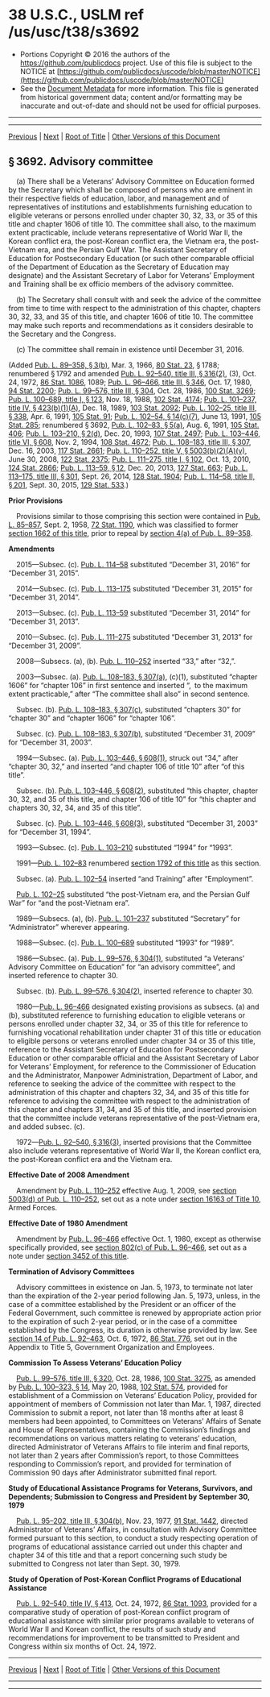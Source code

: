 ---
---

# 38 U.S.C., USLM ref /us/usc/t38/s3692

* Portions Copyright © 2016 the authors of the https://github.com/publicdocs project.
  Use of this file is subject to the NOTICE at [https://github.com/publicdocs/uscode/blob/master/NOTICE](https://github.com/publicdocs/uscode/blob/master/NOTICE)
* See the [Document Metadata](././../../../../../..//README.md) for more information.
  This file is generated from historical government data; content and/or formatting may be inaccurate and out-of-date and should not be used for official purposes.

----------
----------

[Previous](./../../../../../..//us/usc/t38/ptIII/ch36/schII/m__us_usc_t38_s3691.md) | [Next](./../../../../../..//us/usc/t38/ptIII/ch36/schII/m__us_usc_t38_s3693.md) | [Root of Title](./../../../../../../) | [Other Versions of this Document](https://publicdocs.github.io/go/links?ns=uslm&ref=%2Fus%2Fusc%2Ft38%2Fs3692)

## § 3692. Advisory committee

    (a) There shall be a Veterans’ Advisory Committee on Education formed by the Secretary which shall be composed of persons who are eminent in their respective fields of education, labor, and management and of representatives of institutions and establishments furnishing education to eligible veterans or persons enrolled under chapter 30, 32, 33, or 35 of this title and chapter 1606 of title 10. The committee shall also, to the maximum extent practicable, include veterans representative of World War II, the Korean conflict era, the post-Korean conflict era, the Vietnam era, the post-Vietnam era, and the Persian Gulf War. The Assistant Secretary of Education for Postsecondary Education (or such other comparable official of the Department of Education as the Secretary of Education may designate) and the Assistant Secretary of Labor for Veterans’ Employment and Training shall be ex officio members of the advisory committee.

    (b) The Secretary shall consult with and seek the advice of the committee from time to time with respect to the administration of this chapter, chapters 30, 32, 33, and 35 of this title, and chapter 1606 of title 10. The committee may make such reports and recommendations as it considers desirable to the Secretary and the Congress.

    (c) The committee shall remain in existence until December 31, 2016.

(Added [Pub. L. 89–358, § 3(b)][/us/pl/89/358/s3/b], Mar. 3, 1966, [80 Stat. 23][/us/stat/80/23], § 1788; renumbered § 1792 and amended [Pub. L. 92–540, title III, § 316(2)][/us/pl/92/540/s316/2], (3), Oct. 24, 1972, [86 Stat. 1086][/us/stat/86/1086], 1089; [Pub. L. 96–466, title III, § 346][/us/pl/96/466/s346], Oct. 17, 1980, [94 Stat. 2200][/us/stat/94/2200]; [Pub. L. 99–576, title III, § 304][/us/pl/99/576/s304], Oct. 28, 1986, [100 Stat. 3269][/us/stat/100/3269]; [Pub. L. 100–689, title I, § 123][/us/pl/100/689/s123], Nov. 18, 1988, [102 Stat. 4174][/us/stat/102/4174]; [Pub. L. 101–237, title IV, § 423(b)(1)(A)][/us/pl/101/237/s423/b/1/A], Dec. 18, 1989, [103 Stat. 2092][/us/stat/103/2092]; [Pub. L. 102–25, title III, § 338][/us/pl/102/25/s338], Apr. 6, 1991, [105 Stat. 91][/us/stat/105/91]; [Pub. L. 102–54, § 14(c)(7)][/us/pl/102/54/s14/c/7], June 13, 1991, [105 Stat. 285][/us/stat/105/285]; renumbered § 3692, [Pub. L. 102–83, § 5(a)][/us/pl/102/83/s5/a], Aug. 6, 1991, [105 Stat. 406][/us/stat/105/406]; [Pub. L. 103–210, § 2(d)][/us/pl/103/210/s2/d], Dec. 20, 1993, [107 Stat. 2497][/us/stat/107/2497]; [Pub. L. 103–446, title VI, § 608][/us/pl/103/446/s608], Nov. 2, 1994, [108 Stat. 4672][/us/stat/108/4672]; [Pub. L. 108–183, title III, § 307][/us/pl/108/183/s307], Dec. 16, 2003, [117 Stat. 2661][/us/stat/117/2661]; [Pub. L. 110–252, title V, § 5003(b)(2)(A)(v)][/us/pl/110/252/s5003/b/2/A/v], June 30, 2008, [122 Stat. 2375][/us/stat/122/2375]; [Pub. L. 111–275, title I, § 102][/us/pl/111/275/s102], Oct. 13, 2010, [124 Stat. 2866][/us/stat/124/2866]; [Pub. L. 113–59, § 12][/us/pl/113/59/s12], Dec. 20, 2013, [127 Stat. 663][/us/stat/127/663]; [Pub. L. 113–175, title III, § 301][/us/pl/113/175/s301], Sept. 26, 2014, [128 Stat. 1904][/us/stat/128/1904]; [Pub. L. 114–58, title II, § 201][/us/pl/114/58/s201], Sept. 30, 2015, [129 Stat. 533][/us/stat/129/533].)

 __Prior Provisions__ 

    Provisions similar to those comprising this section were contained in [Pub. L. 85–857][/us/pl/85/857], Sept. 2, 1958, [72 Stat. 1190][/us/stat/72/1190], which was classified to former [section 1662 of this title][/us/usc/t38/s1662], prior to repeal by [section 4(a) of Pub. L. 89–358][/us/pl/89/358/s4/a].

 __Amendments__ 

    2015—Subsec. (c). [Pub. L. 114–58][/us/pl/114/58] substituted “December 31, 2016” for “December 31, 2015”.

    2014—Subsec. (c). [Pub. L. 113–175][/us/pl/113/175] substituted “December 31, 2015” for “December 31, 2014”.

    2013—Subsec. (c). [Pub. L. 113–59][/us/pl/113/59] substituted “December 31, 2014” for “December 31, 2013”.

    2010—Subsec. (c). [Pub. L. 111–275][/us/pl/111/275] substituted “December 31, 2013” for “December 31, 2009”.

    2008—Subsecs. (a), (b). [Pub. L. 110–252][/us/pl/110/252] inserted “33,” after “32,”.

    2003—Subsec. (a). [Pub. L. 108–183, § 307(a)][/us/pl/108/183/s307/a], (c)(1), substituted “chapter 1606” for “chapter 106” in first sentence and inserted “, to the maximum extent practicable,” after “The committee shall also” in second sentence.

    Subsec. (b). [Pub. L. 108–183, § 307(c)][/us/pl/108/183/s307/c], substituted “chapters 30” for “chapter 30” and “chapter 1606” for “chapter 106”.

    Subsec. (c). [Pub. L. 108–183, § 307(b)][/us/pl/108/183/s307/b], substituted “December 31, 2009” for “December 31, 2003”.

    1994—Subsec. (a). [Pub. L. 103–446, § 608(1)][/us/pl/103/446/s608/1], struck out “34,” after “chapter 30, 32,” and inserted “and chapter 106 of title 10” after “of this title”.

    Subsec. (b). [Pub. L. 103–446, § 608(2)][/us/pl/103/446/s608/2], substituted “this chapter, chapter 30, 32, and 35 of this title, and chapter 106 of title 10” for “this chapter and chapters 30, 32, 34, and 35 of this title”.

    Subsec. (c). [Pub. L. 103–446, § 608(3)][/us/pl/103/446/s608/3], substituted “December 31, 2003” for “December 31, 1994”.

    1993—Subsec. (c). [Pub. L. 103–210][/us/pl/103/210] substituted “1994” for “1993”.

    1991—[Pub. L. 102–83][/us/pl/102/83] renumbered [section 1792 of this title][/us/usc/t38/s1792] as this section.

    Subsec. (a). [Pub. L. 102–54][/us/pl/102/54] inserted “and Training” after “Employment”.

    [Pub. L. 102–25][/us/pl/102/25] substituted “the post-Vietnam era, and the Persian Gulf War” for “and the post-Vietnam era”.

    1989—Subsecs. (a), (b). [Pub. L. 101–237][/us/pl/101/237] substituted “Secretary” for “Administrator” wherever appearing.

    1988—Subsec. (c). [Pub. L. 100–689][/us/pl/100/689] substituted “1993” for “1989”.

    1986—Subsec. (a). [Pub. L. 99–576, § 304(1)][/us/pl/99/576/s304/1], substituted “a Veterans’ Advisory Committee on Education” for “an advisory committee”, and inserted reference to chapter 30.

    Subsec. (b). [Pub. L. 99–576, § 304(2)][/us/pl/99/576/s304/2], inserted reference to chapter 30.

    1980—[Pub. L. 96–466][/us/pl/96/466] designated existing provisions as subsecs. (a) and (b), substituted reference to furnishing education to eligible veterans or persons enrolled under chapter 32, 34, or 35 of this title for reference to furnishing vocational rehabilitation under chapter 31 of this title or education to eligible persons or veterans enrolled under chapter 34 or 35 of this title, reference to the Assistant Secretary of Education for Postsecondary Education or other comparable official and the Assistant Secretary of Labor for Veterans’ Employment, for reference to the Commissioner of Education and the Administrator, Manpower Administration, Department of Labor, and reference to seeking the advice of the committee with respect to the administration of this chapter and chapters 32, 34, and 35 of this title for reference to advising the committee with respect to the administration of this chapter and chapters 31, 34, and 35 of this title, and inserted provision that the committee include veterans representative of the post-Vietnam era, and added subsec. (c).

    1972—[Pub. L. 92–540, § 316(3)][/us/pl/92/540/s316/3], inserted provisions that the Committee also include veterans representative of World War II, the Korean conflict era, the post-Korean conflict era and the Vietnam era.

 __Effective Date of 2008 Amendment__ 

    Amendment by [Pub. L. 110–252][/us/pl/110/252] effective Aug. 1, 2009, see [section 5003(d) of Pub. L. 110–252][/us/pl/110/252/s5003/d], set out as a note under [section 16163 of Title 10][/us/usc/t10/s16163], Armed Forces.

 __Effective Date of 1980 Amendment__ 

    Amendment by [Pub. L. 96–466][/us/pl/96/466] effective Oct. 1, 1980, except as otherwise specifically provided, see [section 802(c) of Pub. L. 96–466][/us/pl/96/466/s802/c], set out as a note under [section 3452 of this title][/us/usc/t38/s3452].

 __Termination of Advisory Committees__ 

    Advisory committees in existence on Jan. 5, 1973, to terminate not later than the expiration of the 2-year period following Jan. 5, 1973, unless, in the case of a committee established by the President or an officer of the Federal Government, such committee is renewed by appropriate action prior to the expiration of such 2-year period, or in the case of a committee established by the Congress, its duration is otherwise provided by law. See [section 14 of Pub. L. 92–463][/us/pl/92/463/s14], Oct. 6, 1972, [86 Stat. 776][/us/stat/86/776], set out in the Appendix to Title 5, Government Organization and Employees.

 __Commission To Assess Veterans’ Education Policy__ 

    [Pub. L. 99–576, title III, § 320][/us/pl/99/576/s320], Oct. 28, 1986, [100 Stat. 3275][/us/stat/100/3275], as amended by [Pub. L. 100–323, § 14][/us/pl/100/323/s14], May 20, 1988, [102 Stat. 574][/us/stat/102/574], provided for establishment of a Commission on Veterans’ Education Policy, provided for appointment of members of Commission not later than Mar. 1, 1987, directed Commission to submit a report, not later than 18 months after at least 8 members had been appointed, to Committees on Veterans’ Affairs of Senate and House of Representatives, containing the Commission’s findings and recommendations on various matters relating to veterans’ education, directed Administrator of Veterans Affairs to file interim and final reports, not later than 2 years after Commission’s report, to those Committees responding to Commission’s report, and provided for termination of Commission 90 days after Administrator submitted final report.

 __Study of Educational Assistance Programs for Veterans, Survivors, and Dependents; Submission to Congress and President by__  __September 30, 1979__ 

    [Pub. L. 95–202, title III, § 304(b)][/us/pl/95/202/s304/b], Nov. 23, 1977, [91 Stat. 1442][/us/stat/91/1442], directed Administrator of Veterans’ Affairs, in consultation with Advisory Committee formed pursuant to this section, to conduct a study respecting operation of programs of educational assistance carried out under this chapter and chapter 34 of this title and that a report concerning such study be submitted to Congress not later than Sept. 30, 1979.

 __Study of Operation of Post-Korean Conflict Programs of Educational Assistance__ 

    [Pub. L. 92–540, title IV, § 413][/us/pl/92/540/s413], Oct. 24, 1972, [86 Stat. 1093][/us/stat/86/1093], provided for a comparative study of operation of post-Korean conflict program of educational assistance with similar prior programs available to veterans of World War II and Korean conflict, the results of such study and recommendations for improvement to be transmitted to President and Congress within six months of Oct. 24, 1972.

----------

[Previous](./../../../../../..//us/usc/t38/ptIII/ch36/schII/m__us_usc_t38_s3691.md) | [Next](./../../../../../..//us/usc/t38/ptIII/ch36/schII/m__us_usc_t38_s3693.md) | [Root of Title](./../../../../../../) | [Other Versions of this Document](https://publicdocs.github.io/go/links?ns=uslm&ref=%2Fus%2Fusc%2Ft38%2Fs3692)

----------
----------

[/us/pl/89/358/s3/b]: https://publicdocs.github.io/go/links?ns=uslm&ref=%2Fus%2Fpl%2F89%2F358%2Fs3%2Fb
[/us/stat/80/23]: https://publicdocs.github.io/go/links?ns=uslm&ref=%2Fus%2Fstat%2F80%2F23
[/us/pl/92/540/s316/2]: https://publicdocs.github.io/go/links?ns=uslm&ref=%2Fus%2Fpl%2F92%2F540%2Fs316%2F2
[/us/stat/86/1086]: https://publicdocs.github.io/go/links?ns=uslm&ref=%2Fus%2Fstat%2F86%2F1086
[/us/pl/96/466/s346]: https://publicdocs.github.io/go/links?ns=uslm&ref=%2Fus%2Fpl%2F96%2F466%2Fs346
[/us/stat/94/2200]: https://publicdocs.github.io/go/links?ns=uslm&ref=%2Fus%2Fstat%2F94%2F2200
[/us/pl/99/576/s304]: https://publicdocs.github.io/go/links?ns=uslm&ref=%2Fus%2Fpl%2F99%2F576%2Fs304
[/us/stat/100/3269]: https://publicdocs.github.io/go/links?ns=uslm&ref=%2Fus%2Fstat%2F100%2F3269
[/us/pl/100/689/s123]: https://publicdocs.github.io/go/links?ns=uslm&ref=%2Fus%2Fpl%2F100%2F689%2Fs123
[/us/stat/102/4174]: https://publicdocs.github.io/go/links?ns=uslm&ref=%2Fus%2Fstat%2F102%2F4174
[/us/pl/101/237/s423/b/1/A]: https://publicdocs.github.io/go/links?ns=uslm&ref=%2Fus%2Fpl%2F101%2F237%2Fs423%2Fb%2F1%2FA
[/us/stat/103/2092]: https://publicdocs.github.io/go/links?ns=uslm&ref=%2Fus%2Fstat%2F103%2F2092
[/us/pl/102/25/s338]: https://publicdocs.github.io/go/links?ns=uslm&ref=%2Fus%2Fpl%2F102%2F25%2Fs338
[/us/stat/105/91]: https://publicdocs.github.io/go/links?ns=uslm&ref=%2Fus%2Fstat%2F105%2F91
[/us/pl/102/54/s14/c/7]: https://publicdocs.github.io/go/links?ns=uslm&ref=%2Fus%2Fpl%2F102%2F54%2Fs14%2Fc%2F7
[/us/stat/105/285]: https://publicdocs.github.io/go/links?ns=uslm&ref=%2Fus%2Fstat%2F105%2F285
[/us/pl/102/83/s5/a]: https://publicdocs.github.io/go/links?ns=uslm&ref=%2Fus%2Fpl%2F102%2F83%2Fs5%2Fa
[/us/stat/105/406]: https://publicdocs.github.io/go/links?ns=uslm&ref=%2Fus%2Fstat%2F105%2F406
[/us/pl/103/210/s2/d]: https://publicdocs.github.io/go/links?ns=uslm&ref=%2Fus%2Fpl%2F103%2F210%2Fs2%2Fd
[/us/stat/107/2497]: https://publicdocs.github.io/go/links?ns=uslm&ref=%2Fus%2Fstat%2F107%2F2497
[/us/pl/103/446/s608]: https://publicdocs.github.io/go/links?ns=uslm&ref=%2Fus%2Fpl%2F103%2F446%2Fs608
[/us/stat/108/4672]: https://publicdocs.github.io/go/links?ns=uslm&ref=%2Fus%2Fstat%2F108%2F4672
[/us/pl/108/183/s307]: https://publicdocs.github.io/go/links?ns=uslm&ref=%2Fus%2Fpl%2F108%2F183%2Fs307
[/us/stat/117/2661]: https://publicdocs.github.io/go/links?ns=uslm&ref=%2Fus%2Fstat%2F117%2F2661
[/us/pl/110/252/s5003/b/2/A/v]: https://publicdocs.github.io/go/links?ns=uslm&ref=%2Fus%2Fpl%2F110%2F252%2Fs5003%2Fb%2F2%2FA%2Fv
[/us/stat/122/2375]: https://publicdocs.github.io/go/links?ns=uslm&ref=%2Fus%2Fstat%2F122%2F2375
[/us/pl/111/275/s102]: https://publicdocs.github.io/go/links?ns=uslm&ref=%2Fus%2Fpl%2F111%2F275%2Fs102
[/us/stat/124/2866]: https://publicdocs.github.io/go/links?ns=uslm&ref=%2Fus%2Fstat%2F124%2F2866
[/us/pl/113/59/s12]: https://publicdocs.github.io/go/links?ns=uslm&ref=%2Fus%2Fpl%2F113%2F59%2Fs12
[/us/stat/127/663]: https://publicdocs.github.io/go/links?ns=uslm&ref=%2Fus%2Fstat%2F127%2F663
[/us/pl/113/175/s301]: https://publicdocs.github.io/go/links?ns=uslm&ref=%2Fus%2Fpl%2F113%2F175%2Fs301
[/us/stat/128/1904]: https://publicdocs.github.io/go/links?ns=uslm&ref=%2Fus%2Fstat%2F128%2F1904
[/us/pl/114/58/s201]: https://publicdocs.github.io/go/links?ns=uslm&ref=%2Fus%2Fpl%2F114%2F58%2Fs201
[/us/stat/129/533]: https://publicdocs.github.io/go/links?ns=uslm&ref=%2Fus%2Fstat%2F129%2F533
[/us/pl/85/857]: https://publicdocs.github.io/go/links?ns=uslm&ref=%2Fus%2Fpl%2F85%2F857
[/us/stat/72/1190]: https://publicdocs.github.io/go/links?ns=uslm&ref=%2Fus%2Fstat%2F72%2F1190
[/us/usc/t38/s1662]: https://publicdocs.github.io/go/links?ns=uslm&ref=%2Fus%2Fusc%2Ft38%2Fs1662
[/us/pl/89/358/s4/a]: https://publicdocs.github.io/go/links?ns=uslm&ref=%2Fus%2Fpl%2F89%2F358%2Fs4%2Fa
[/us/pl/114/58]: https://publicdocs.github.io/go/links?ns=uslm&ref=%2Fus%2Fpl%2F114%2F58
[/us/pl/113/175]: https://publicdocs.github.io/go/links?ns=uslm&ref=%2Fus%2Fpl%2F113%2F175
[/us/pl/113/59]: https://publicdocs.github.io/go/links?ns=uslm&ref=%2Fus%2Fpl%2F113%2F59
[/us/pl/111/275]: https://publicdocs.github.io/go/links?ns=uslm&ref=%2Fus%2Fpl%2F111%2F275
[/us/pl/110/252]: https://publicdocs.github.io/go/links?ns=uslm&ref=%2Fus%2Fpl%2F110%2F252
[/us/pl/108/183/s307/a]: https://publicdocs.github.io/go/links?ns=uslm&ref=%2Fus%2Fpl%2F108%2F183%2Fs307%2Fa
[/us/pl/108/183/s307/c]: https://publicdocs.github.io/go/links?ns=uslm&ref=%2Fus%2Fpl%2F108%2F183%2Fs307%2Fc
[/us/pl/108/183/s307/b]: https://publicdocs.github.io/go/links?ns=uslm&ref=%2Fus%2Fpl%2F108%2F183%2Fs307%2Fb
[/us/pl/103/446/s608/1]: https://publicdocs.github.io/go/links?ns=uslm&ref=%2Fus%2Fpl%2F103%2F446%2Fs608%2F1
[/us/pl/103/446/s608/2]: https://publicdocs.github.io/go/links?ns=uslm&ref=%2Fus%2Fpl%2F103%2F446%2Fs608%2F2
[/us/pl/103/446/s608/3]: https://publicdocs.github.io/go/links?ns=uslm&ref=%2Fus%2Fpl%2F103%2F446%2Fs608%2F3
[/us/pl/103/210]: https://publicdocs.github.io/go/links?ns=uslm&ref=%2Fus%2Fpl%2F103%2F210
[/us/pl/102/83]: https://publicdocs.github.io/go/links?ns=uslm&ref=%2Fus%2Fpl%2F102%2F83
[/us/usc/t38/s1792]: https://publicdocs.github.io/go/links?ns=uslm&ref=%2Fus%2Fusc%2Ft38%2Fs1792
[/us/pl/102/54]: https://publicdocs.github.io/go/links?ns=uslm&ref=%2Fus%2Fpl%2F102%2F54
[/us/pl/102/25]: https://publicdocs.github.io/go/links?ns=uslm&ref=%2Fus%2Fpl%2F102%2F25
[/us/pl/101/237]: https://publicdocs.github.io/go/links?ns=uslm&ref=%2Fus%2Fpl%2F101%2F237
[/us/pl/100/689]: https://publicdocs.github.io/go/links?ns=uslm&ref=%2Fus%2Fpl%2F100%2F689
[/us/pl/99/576/s304/1]: https://publicdocs.github.io/go/links?ns=uslm&ref=%2Fus%2Fpl%2F99%2F576%2Fs304%2F1
[/us/pl/99/576/s304/2]: https://publicdocs.github.io/go/links?ns=uslm&ref=%2Fus%2Fpl%2F99%2F576%2Fs304%2F2
[/us/pl/96/466]: https://publicdocs.github.io/go/links?ns=uslm&ref=%2Fus%2Fpl%2F96%2F466
[/us/pl/92/540/s316/3]: https://publicdocs.github.io/go/links?ns=uslm&ref=%2Fus%2Fpl%2F92%2F540%2Fs316%2F3
[/us/pl/110/252]: https://publicdocs.github.io/go/links?ns=uslm&ref=%2Fus%2Fpl%2F110%2F252
[/us/pl/110/252/s5003/d]: https://publicdocs.github.io/go/links?ns=uslm&ref=%2Fus%2Fpl%2F110%2F252%2Fs5003%2Fd
[/us/usc/t10/s16163]: https://publicdocs.github.io/go/links?ns=uslm&ref=%2Fus%2Fusc%2Ft10%2Fs16163
[/us/pl/96/466]: https://publicdocs.github.io/go/links?ns=uslm&ref=%2Fus%2Fpl%2F96%2F466
[/us/pl/96/466/s802/c]: https://publicdocs.github.io/go/links?ns=uslm&ref=%2Fus%2Fpl%2F96%2F466%2Fs802%2Fc
[/us/usc/t38/s3452]: https://publicdocs.github.io/go/links?ns=uslm&ref=%2Fus%2Fusc%2Ft38%2Fs3452
[/us/pl/92/463/s14]: https://publicdocs.github.io/go/links?ns=uslm&ref=%2Fus%2Fpl%2F92%2F463%2Fs14
[/us/stat/86/776]: https://publicdocs.github.io/go/links?ns=uslm&ref=%2Fus%2Fstat%2F86%2F776
[/us/pl/99/576/s320]: https://publicdocs.github.io/go/links?ns=uslm&ref=%2Fus%2Fpl%2F99%2F576%2Fs320
[/us/stat/100/3275]: https://publicdocs.github.io/go/links?ns=uslm&ref=%2Fus%2Fstat%2F100%2F3275
[/us/pl/100/323/s14]: https://publicdocs.github.io/go/links?ns=uslm&ref=%2Fus%2Fpl%2F100%2F323%2Fs14
[/us/stat/102/574]: https://publicdocs.github.io/go/links?ns=uslm&ref=%2Fus%2Fstat%2F102%2F574
[/us/pl/95/202/s304/b]: https://publicdocs.github.io/go/links?ns=uslm&ref=%2Fus%2Fpl%2F95%2F202%2Fs304%2Fb
[/us/stat/91/1442]: https://publicdocs.github.io/go/links?ns=uslm&ref=%2Fus%2Fstat%2F91%2F1442
[/us/pl/92/540/s413]: https://publicdocs.github.io/go/links?ns=uslm&ref=%2Fus%2Fpl%2F92%2F540%2Fs413
[/us/stat/86/1093]: https://publicdocs.github.io/go/links?ns=uslm&ref=%2Fus%2Fstat%2F86%2F1093


